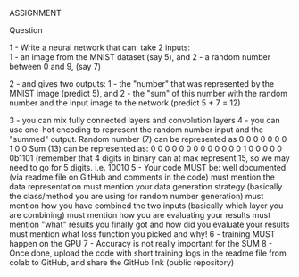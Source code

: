 ASSIGNMENT

Question

1 - Write a neural network that can:
    take 2 inputs:    
      1 - an image from the MNIST dataset (say 5), and
      2 - a random number between 0 and 9, (say 7)
      
      
2 - and gives two outputs:
      1 - the "number" that was represented by the MNIST image (predict 5), and
      2 - the "sum" of this number with the random number and the input image to the network (predict 5 + 7 = 12)
     
3 - you can mix fully connected layers and convolution layers
4 - you can use one-hot encoding to represent the random number input and the "summed" output.
      Random number (7) can be represented as 0 0 0 0 0 0 0 1 0 0
      Sum (13) can be represented as:
      0 0 0 0 0 0 0 0 0 0 0 0 0 1 0 0 0 0 0
      0b1101 (remember that 4 digits in binary can at max represent 15, so we may need to go for 5 digits. i.e. 10010
5 - Your code MUST be:
    well documented (via readme file on GitHub and comments in the code)
    must mention the data representation
    must mention your data generation strategy (basically the class/method you are using for random number generation)
    must mention how you have combined the two inputs (basically which layer you are combining)
    must mention how you are evaluating your results 
    must mention "what" results you finally got and how did you evaluate your results
    must mention what loss function you picked and why!
6 - training MUST happen on the GPU
7 - Accuracy is not really important for the SUM
8 - Once done, upload the code with short training logs in the readme file from colab to GitHub, and share the GitHub link (public repository)



